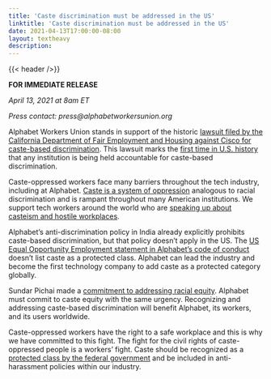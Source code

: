 ```yaml
---
title: 'Caste discrimination must be addressed in the US'
linktitle: 'Caste discrimination must be addressed in the US'
date: 2021-04-13T17:00:00-08:00
layout: textheavy
description:
---
```


{{< header />}}

**FOR IMMEDIATE RELEASE**

_April 13, 2021 at 8am ET_

_Press contact: press@alphabetworkersunion.org_

Alphabet Workers Union stands in support of the historic [lawsuit filed by the California Department of Fair Employment and Housing against Cisco for caste-based discrimination](https://www.dfeh.ca.gov/wp-content/uploads/sites/32/2020/06/Cisco_2020.06.30.pdf).
This lawsuit marks the [first time in U.S. history](https://www.trtworld.com/magazine/a-silicon-valley-lawsuit-reveals-caste-discrimination-is-rife-in-the-us-39773)
that any institution is being held accountable for caste-based discrimination.

Caste-oppressed workers face many barriers throughout the tech industry, including at Alphabet. [Caste is a system of oppression](https://www.equalitylabs.org/castesurvey)
analogous to racial discrimination and is rampant throughout many American institutions. We support tech workers around the world who are
[speaking up about casteism and hostile workplaces](https://www.bloomberg.com/news/features/2021-03-11/how-big-tech-is-importing-india-s-caste-legacy-to-silicon-valley).

Alphabet’s anti-discrimination policy in India already explicitly prohibits caste-based discrimination, but that policy doesn’t apply in the US. The
[US Equal Opportunity Employment statement in Alphabet’s code of conduct](https://abc.xyz/investor/other/google-code-of-conduct/) doesn’t list caste as a protected class.
Alphabet can lead the industry and become the first technology company to add caste as a protected category globally.

Sundar Pichai made a [commitment to addressing racial equity](https://blog.google/inside-google/company-announcements/commitments-racial-equity/).
Alphabet must commit to caste equity with the same urgency. Recognizing and addressing caste-based discrimination will benefit Alphabet, its workers, and its users worldwide.

Caste-oppressed workers have the right to a safe workplace and this is why we have committed to this fight. The fight for the civil rights of caste-oppressed people is a workers’ fight.
Caste should be recognized as a [protected class by the federal government](https://subscriptlaw.com/protected-classes/) and be included in anti-harassment policies within our industry.
